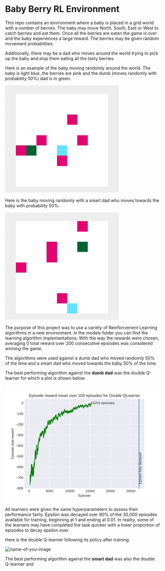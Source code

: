 # Baby Berry RL Environment

This repo contains an environment where a baby is placed in a grid world with a number of berries. The baby may move North, South, East or West to catch berries and eat them. Once all the berries are eaten the game is over and the baby experiences a large reward. The berries may be given random movement probabilities.

Additionally, there may be a dad who moves around the world trying to pick up the baby and stop them eating all the tasty berries.

Here is an example of the baby moving randomly around the world. The baby is light blue, the berries are pink and the dumb (moves randomly with probability 50%) dad is in green.

![Baby moving randomly against dumb dad](https://github.com/sjhatfield/babyberry/blob/main/images/random-dumb.gif)

Here is the baby moving randomly with a smart dad who moves towards the baby with probability 50%.

![Baby moving randomly against smart dad](https://github.com/sjhatfield/babyberry/blob/main/images/random-smart.gif)

The purpose of this project was to use a variety of Reinforcement Learning algorithms in a new environment. In the models folder you can find the learning algorithm implementations. With the way the rewards were chosen, averaging 0 total reward over 200 consecutive epsiodes was considered *winning* the game.

The algorithms were used against a dumb dad who moved randomly 50% of the time and a smart dad who moved towards the baby 50% of the time.

The best performing algorithm against the **dumb dad** was the double Q-learner for which a plot is shown below.

![Plot of average total reward over previous 200 episodes](https://github.com/sjhatfield/babyberry/blob/main/images/dumb_dad/double_Qlearner/episode_rewards.png?raw=true)

All learners were given the same hyperparameters to assess their performance fairly. Epsilon was decayed over 90% of the 30,000 episodes available for training, beginning at 1 and ending at 0.01. In reality, some of the learners may have completed the task quicker with a lower proportion of episodes to decay epsilon over.

Here is the double Q-learner following its policy after training.

![name-of-you-image](https://your-copied-image-address)

The best performing algorithm against the **smart dad** was also the double Q-learner and 

